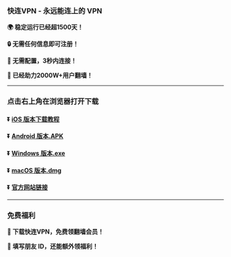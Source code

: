 ### 快连VPN - 永远能连上的 VPN
**:earth_africa: 稳定运行已经超1500天！**

**:lock: 无需任何信息即可注册！**

**:rocket: 无需配置，3秒内连接！**

**:man: 已经助力2000W+用户翻墙！**

---
### 点击右上角在浏览器打开下载
#### :arrow_double_down: [iOS 版本下载教程](https://appshare.onelink.me/7uiT/1c9f9287)
#### :arrow_double_down: [Android 版本.APK](https://appshare.onelink.me/7uiT/fa80bb40)
#### :arrow_double_down: [Windows 版本.exe](https://appshare.onelink.me/7uiT/cd934bda)
#### :arrow_double_down: [macOS 版本.dmg](https://appshare.onelink.me/7uiT/1ed3d477)
#### :arrow_double_down: [官方网站链接](https://appshare.onelink.me/7uiT/a60e7e13)
---
### 免费福利
**:gift: 下载快连VPN，免费领翻墙会员！**

**:gift: 填写朋友 ID，还能额外领福利！**

